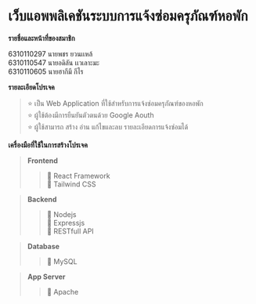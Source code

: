 # เว็บแอพพลิเคชันระบบการแจ้งซ่อมครุภัณฑ์หอพัก

**รายชื่อและหน้าที่ของสมาชิก**    

6310110297  นายพชร ยวนเเหล้  
6310110547  นายอดิลัน เเวเลาะมะ  
6310110605  นายฮากีมี กีไร  

**รายละเอียดโปรเจค**  
> :star: เป็น Web Application ที่ใช้สำหรับการแจ้งซ่อมครุภัณฑ์ของหอพัก  
  :star: ผู้ใช้ต้องมีการยืนยันตัวตนด้วย Google Aouth  
  :star: ผู้ใช้สามารถ สร้าง อ่าน แก้ไขและลบ รายละเอียดการแจ้งซ่อมได้ 

**เครื่องมือที่ใช้ในการสร้างโปรเจค**  
> **Frontend**  
>> :tomato: React Framework  
>> :tomato: Tailwind CSS  

> **Backend**  
>> :tomato: Nodejs  
>> :tomato: Expressjs  
>> :tomato: RESTfull API  

> **Database**
>> :tomato: MySQL

> **App Server**
>> :tomato: Apache
